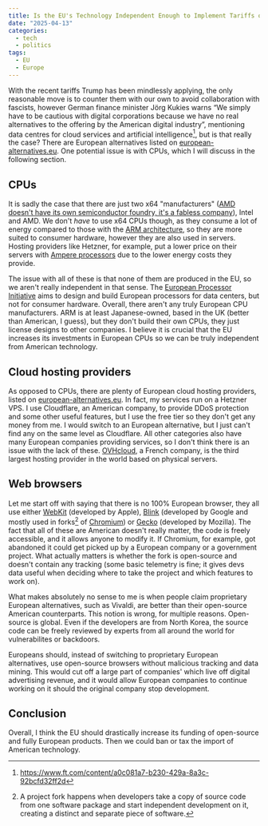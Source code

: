 ```yaml
---
title: Is the EU's Technology Independent Enough to Implement Tariffs on American Tech?
date: "2025-04-13"
categories:
  - tech
  - politics
tags:
  - EU
  - Europe
---
```


With the recent tariffs Trump has been mindlessly applying, the only reasonable move is to counter them with our own to avoid collaboration with fascists, however German finance minister Jörg Kukies warns “We simply have to be cautious with digital corporations because we have no real alternatives to the offering by the American digital industry”, mentioning data centres for cloud services and artificial intelligence[^jorg], but is that really the case? There are European alternatives listed on [european-alternatives.eu](https://european-alternatives.eu/). One potential issue is with CPUs, which I will discuss in the following section.

## CPUs

It is sadly the case that there are just two x64 "manufacturers" ([AMD doesn't have its own semiconductor foundry, it's a fabless company](https://en.wikipedia.org/wiki/Fabless_manufacturing)), Intel and AMD. We don't *have* to use x64 CPUs though, as they consume a lot of energy compared to those with the [ARM architecture](https://en.wikipedia.org/wiki/ARM_architecture_family), so they are more suited to consumer hardware, however they are also used in servers. Hosting providers like Hetzner, for example, put a lower price on their servers with [Ampere processors](https://en.wikipedia.org/wiki/Ampere_Computing) due to the lower energy costs they provide.

The issue with all of these is that none of them are produced in the EU, so we aren't really independent in that sense. The [European Processor Initiative](https://en.wikipedia.org/wiki/European_Processor_Initiative) aims to design and build European processors for data centers, but not for consumer hardware. Overall, there aren't any truly European CPU manufacturers. ARM is at least Japanese-owned, based in the UK (better than American, I guess), but they don't build their own CPUs, they just license designs to other companies. I believe it is crucial that the EU increases its investments in European CPUs so we can be truly independent from American technology.

## Cloud hosting providers

As opposed to CPUs, there are plenty of European cloud hosting providers, listed on [european-alternatives.eu](https://european-alternatives.eu/). In fact, my services run on a Hetzner VPS. I use Cloudflare, an American company, to provide DDoS protection and some other useful features, but I use the free tier so they don't get any money from me. I would switch to an European alternative, but I just can't find any on the same level as Cloudflare. All other categories also have many European companies providing services, so I don't think there is an issue with the lack of these. [OVHcloud](https://en.wikipedia.org/wiki/OVHcloud), a French company, is the third largest hosting provider in the world based on physical servers.

## Web browsers

Let me start off with saying that there is no 100% European browser, they all use either [WebKit](https://en.wikipedia.org/wiki/WebKit) (developed by Apple), [Blink](https://en.wikipedia.org/wiki/Blink_(browser_engine)) (developed by Google and mostly used in forks[^fork] of [Chromium](https://en.wikipedia.org/wiki/Chromium_(web_browser))) or [Gecko](https://en.wikipedia.org/wiki/Gecko_(software)) (developed by Mozilla). The fact that all of these are American doesn't really matter, the code is freely accessible, and it allows anyone to modify it. If Chromium, for example, got abandoned it could get picked up by a European company or a government project. What actually matters is whether the fork is open-source and doesn't contain any tracking (some basic telemetry is fine; it gives devs data useful when deciding where to take the project and which features to work on).

What makes absolutely no sense to me is when people claim proprietary European alternatives, such as Vivaldi, are better than their open-source American counterparts. This notion is wrong, for multiple reasons. Open-source is global. Even if the developers are from North Korea, the source code can be freely reviewed by experts from all around the world for vulnerabilites or backdoors.

Europeans should, instead of switching to proprietary European alternatives, use open-source browsers without malicious tracking and data mining. This would cut off a large part of companies' which live off digital advertising revenue, and it would allow European companies to continue working on it should the original company stop development.

## Conclusion

Overall, I think the EU should drastically increase its funding of open-source and fully European products. Then we could ban or tax the import of American technology.

[^fork]: A project fork happens when developers take a copy of source code from one software package and start independent development on it, creating a distinct and separate piece of software.
[^jorg]: <https://www.ft.com/content/a0c081a7-b230-429a-8a3c-92bcfd32ff2d>
